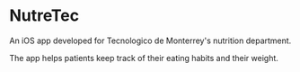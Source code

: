 # NutreTec

An iOS app developed for Tecnologico de Monterrey's nutrition department.

The app helps patients keep track of their eating habits and their weight.
